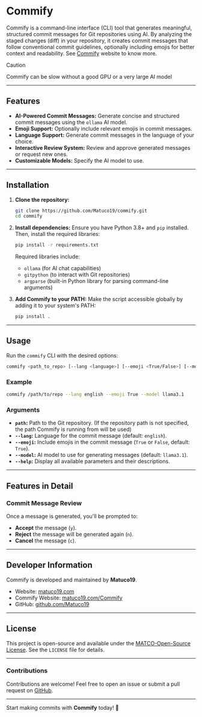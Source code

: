# Commify

Commify is a command-line interface (CLI) tool that generates meaningful, structured commit messages for Git repositories using AI. By analyzing the staged changes (diff) in your repository, it creates commit messages that follow conventional commit guidelines, optionally including emojis for better context and readability. See [Commify](https://matuco19.com/Commify) website to know more.

>[!Caution]
>Commify can be slow without a good GPU or a very large AI model

---

## Features
- **AI-Powered Commit Messages:** Generate concise and structured commit messages using the `ollama` AI model.
- **Emoji Support:** Optionally include relevant emojis in commit messages.
- **Language Support:** Generate commit messages in the language of your choice.
- **Interactive Review System:** Review and approve generated messages or request new ones.
- **Customizable Models:** Specify the AI model to use.

---

## Installation

1. **Clone the repository:**
   ```bash
   git clone https://github.com/Matuco19/commify.git
   cd commify
   ```

2. **Install dependencies:**
   Ensure you have Python 3.8+ and `pip` installed. Then, install the required libraries:
   ```bash
   pip install -r requirements.txt
   ```

   Required libraries include:
   - `ollama` (for AI chat capabilities)
   - `gitpython` (to interact with Git repositories)
   - `argparse` (built-in Python library for parsing command-line arguments)

3. **Add Commify to your PATH:**
   Make the script accessible globally by adding it to your system's PATH:
   ```bash
   pip install .
   ```

---

## Usage

Run the `commify` CLI with the desired options:

```bash
commify <path_to_repo> [--lang <language>] [--emoji <True/False>] [--model <AI_model>]
```

### Example
```bash
commify /path/to/repo --lang english --emoji True --model llama3.1
```

### Arguments

- **`path`:** Path to the Git repository. (If the repository path is not specified, the path Commify is running from will be used)
- **`--lang`:** Language for the commit message (default: `english`).
- **`--emoji`:** Include emojis in the commit message (`True` or `False`, default: `True`).
- **`--model`:** AI model to use for generating messages (default: `llama3.1`).
- **`--help`:** Display all available parameters and their descriptions.

---

## Features in Detail

### Commit Message Review
Once a message is generated, you'll be prompted to:
- **Accept** the message (`y`).
- **Reject** the message will be generated again (`n`).
- **Cancel** the message (`c`).

---

## Developer Information

Commify is developed and maintained by **Matuco19**.  
- Website: [matuco19.com](https://matuco19.com)  
- Commify Website: [matuco19.com/Commify](https://matuco19.com/Commify)
- GitHub: [github.com/Matuco19](https://github.com/Matuco19)

---

## License
This project is open-source and available under the [MATCO-Open-Source License](https://matuco19.com/licenses/MATCO-Open-Source). See the `LICENSE` file for details. 

---

### Contributions
Contributions are welcome! Feel free to open an issue or submit a pull request on [GitHub](https://github.com/Matuco19/commify).

---

Start making commits with **Commify** today! 🎉